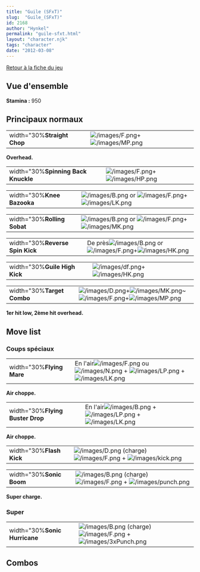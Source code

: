 ```yaml
---
title: "Guile (SFxT)"
slug:  "Guile_(SFxT)"
id: 2168
author: "Hynkel"
permalink: "guile-sfxt.html"
layout: "character.njk"
tags: "character"
date: "2012-03-08"
---
```


[Retour à la fiche du jeu](Street_Fighter_x_Tekken)

## Vue d'ensemble

**Stamina :** 950

## Principaux normaux

|                             |                                                                         |
|-----------------------------|-------------------------------------------------------------------------|
| width="30%**Straight Chop** | ![](/images/F.png "/images/F.png")+![](/images/MP.png "/images/MP.png") |

**Overhead.**

|                                     |                                                                         |
|-------------------------------------|-------------------------------------------------------------------------|
| width="30%**Spinning Back Knuckle** | ![](/images/F.png "/images/F.png")+![](/images/HP.png "/images/HP.png") |

|                            |                                                                                                               |
|----------------------------|---------------------------------------------------------------------------------------------------------------|
| width="30%**Knee Bazooka** | ![](/images/B.png "/images/B.png") or ![](/images/F.png "/images/F.png")+![](/images/LK.png "/images/LK.png") |

|                             |                                                                                                               |
|-----------------------------|---------------------------------------------------------------------------------------------------------------|
| width="30%**Rolling Sobat** | ![](/images/B.png "/images/B.png") or ![](/images/F.png "/images/F.png")+![](/images/MK.png "/images/MK.png") |

|                                 |                                                                                                                      |
|---------------------------------|----------------------------------------------------------------------------------------------------------------------|
| width="30%**Reverse Spin Kick** | De près![](/images/B.png "/images/B.png") or ![](/images/F.png "/images/F.png")+![](/images/HK.png "/images/HK.png") |

|                               |                                                                           |
|-------------------------------|---------------------------------------------------------------------------|
| width="30%**Guile High Kick** | ![](/images/df.png "/images/df.png")+![](/images/HK.png "/images/HK.png") |

|                            |                                                                                                                                                  |
|----------------------------|--------------------------------------------------------------------------------------------------------------------------------------------------|
| width="30%**Target Combo** | ![](/images/D.png "/images/D.png")+![](/images/MK.png "/images/MK.png")\~![](/images/F.png "/images/F.png")+![](/images/MP.png "/images/MP.png") |

**1er hit low, 2ème hit overhead.**

## Move list

### Coups spéciaux

|                           |                                                                                                                                                                |
|---------------------------|----------------------------------------------------------------------------------------------------------------------------------------------------------------|
| width="30%**Flying Mare** | En l'air![](/images/F.png "/images/F.png") ou ![](/images/N.png "/images/N.png") + ![](/images/LP.png "/images/LP.png") + ![](/images/LK.png "/images/LK.png") |

**Air choppe.**

|                                  |                                                                                                                          |
|----------------------------------|--------------------------------------------------------------------------------------------------------------------------|
| width="30%**Flying Buster Drop** | En l'air![](/images/B.png "/images/B.png") + ![](/images/LP.png "/images/LP.png") + ![](/images/LK.png "/images/LK.png") |

**Air choppe.**

|                          |                                                                                                                           |
|--------------------------|---------------------------------------------------------------------------------------------------------------------------|
| width="30%**Flash Kick** | ![](/images/D.png "/images/D.png") (charge) ![](/images/F.png "/images/F.png") + ![](/images/kick.png "/images/kick.png") |

|                          |                                                                                                                             |
|--------------------------|-----------------------------------------------------------------------------------------------------------------------------|
| width="30%**Sonic Boom** | ![](/images/B.png "/images/B.png") (charge) ![](/images/F.png "/images/F.png") + ![](/images/punch.png "/images/punch.png") |

**Super charge.**

### Super

|                               |                                                                                                                                 |
|-------------------------------|---------------------------------------------------------------------------------------------------------------------------------|
| width="30%**Sonic Hurricane** | ![](/images/B.png "/images/B.png") (charge) ![](/images/F.png "/images/F.png") + ![](/images/3xPunch.png "/images/3xPunch.png") |

## Combos
